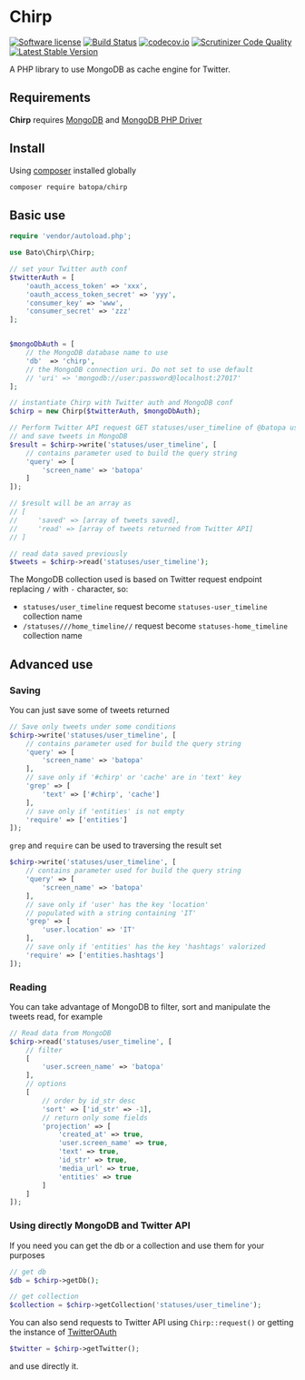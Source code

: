 # Chirp

[![Software license](https://img.shields.io/badge/license-MIT-blue.svg)](https://raw.githubusercontent.com/batopa/chirp/master/LICENSE)
[![Build Status](https://travis-ci.org/batopa/chirp.svg?branch=master)](https://travis-ci.org/batopa/chirp)
[![codecov.io](https://codecov.io/github/batopa/chirp/coverage.svg?branch=master)](https://codecov.io/github/batopa/chirp?branch=master)
[![Scrutinizer Code Quality](https://scrutinizer-ci.com/g/batopa/chirp/badges/quality-score.png?b=master)](https://scrutinizer-ci.com/g/batopa/chirp/?branch=master)
[![Latest Stable Version](https://img.shields.io/packagist/v/batopa/chirp.svg)](https://packagist.org/packages/batopa/chirp)

A PHP library to use MongoDB as cache engine for Twitter.

## Requirements

**Chirp** requires [MongoDB](https://www.mongodb.org) and [MongoDB PHP Driver](http://php.net/manual/en/set.mongodb.php)

## Install

Using [composer](https://getcomposer.org/doc/00-intro.md#installation-linux-unix-osx) installed globally

```bash
composer require batopa/chirp
```

## Basic use

```php
require 'vendor/autoload.php';

use Bato\Chirp\Chirp;

// set your Twitter auth conf
$twitterAuth = [
    'oauth_access_token' => 'xxx',
    'oauth_access_token_secret' => 'yyy',
    'consumer_key' => 'www',
    'consumer_secret' => 'zzz'
];


$mongoDbAuth = [
    // the MongoDB database name to use
    'db'  => 'chirp',
    // the MongoDB connection uri. Do not set to use default
    // 'uri' => 'mongodb://user:password@localhost:27017'
];

// instantiate Chirp with Twitter auth and MongoDB conf
$chirp = new Chirp($twitterAuth, $mongoDbAuth);

// Perform Twitter API request GET statuses/user_timeline of @batopa user
// and save tweets in MongoDB
$result = $chirp->write('statuses/user_timeline', [
    // contains parameter used to build the query string
    'query' => [
        'screen_name' => 'batopa'
    ]
]);

// $result will be an array as
// [
//     'saved' => [array of tweets saved],
//     'read' => [array of tweets returned from Twitter API]
// ]

// read data saved previously
$tweets = $chirp->read('statuses/user_timeline');
```

The MongoDB collection used is based on Twitter request endpoint
replacing `/` with `-` character, so:
* `statuses/user_timeline` request become `statuses-user_timeline` collection name
* `/statuses///home_timeline//` request become `statuses-home_timeline` collection name

## Advanced use

### Saving

You can just save some of tweets returned

```php
// Save only tweets under some conditions
$chirp->write('statuses/user_timeline', [
    // contains parameter used for build the query string
    'query' => [
        'screen_name' => 'batopa'
    ],
    // save only if '#chirp' or 'cache' are in 'text' key
    'grep' => [
        'text' => ['#chirp', 'cache']
    ],
    // save only if 'entities' is not empty
    'require' => ['entities']
]);
```

`grep` and `require` can be used to traversing the result set

```php
$chirp->write('statuses/user_timeline', [
    // contains parameter used for build the query string
    'query' => [
        'screen_name' => 'batopa'
    ],
    // save only if 'user' has the key 'location'
    // populated with a string containing 'IT'
    'grep' => [
        'user.location' => 'IT'
    ],
    // save only if 'entities' has the key 'hashtags' valorized
    'require' => ['entities.hashtags']
]);
```

### Reading

You can take advantage of MongoDB to filter,
sort and manipulate the tweets read, for example

```php
// Read data from MongoDB
$chirp->read('statuses/user_timeline', [
    // filter
    [
        'user.screen_name' => 'batopa'
    ],
    // options
    [
        // order by id_str desc
        'sort' => ['id_str' => -1],
        // return only some fields
        'projection' => [
            'created_at' => true,
            'user.screen_name' => true,
            'text' => true,
            'id_str' => true,
            'media_url' => true,
            'entities' => true
        ]
    ]
]);
```

### Using directly MongoDB and Twitter API

If you need you can get the db or a collection and use them for your purposes

```php
// get db
$db = $chirp->getDb();

// get collection
$collection = $chirp->getCollection('statuses/user_timeline');
```

You can also send requests to Twitter API using `Chirp::request()` or
getting the instance of [TwitterOAuth](https://twitteroauth.com)

```php
$twitter = $chirp->getTwitter();
```

and use directly it.
